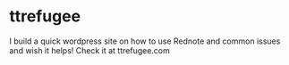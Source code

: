 # ttrefugee
I build a quick wordpress site on how to use Rednote and common issues and wish it helps! Check it at ttrefugee.com
